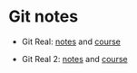 # Git notes

* Git Real: [notes](git-real-1.md) and [course](https://www.codeschool.com/courses/git-real)

* Git Real 2: [notes](git-real-2.md) and [course](https://www.codeschool.com/courses/git-real-2)
